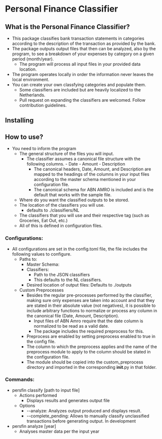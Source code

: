 # Personal Finance Classifier 
## What is the Personal Finance Classifier?
- This package classifies bank transaction statements in categories according to the description of the transaction as provided by the bank.
- The package outputs output files that then can be analyzed, also by the program, to see a breakdown of your expenses by category on a given period (month/year).
    - The program will process all input files in your provided data location.
- The program operates locally in order the information never leaves the local environment.
- You can create your own classfying categories and populate them. 
    - Some classifiers are included but are heavily localized to the Netherlands.
    - Pull request on expanding the classifiers are welcomed. Follow contribution guidelines.
## Installing
## How to use?
- You need to inform the program
    - The general structure of the files you will input.
        - The classifier assumes a canonical file structure with the following columns. 
                - Date
                - Amount 
                - Description
            -  The canonical headers, Date, Amount, and Description are mapped to the headings of the columns in your input files according to the master schema mentioned in your configuration file.
            - The canonical schema for ABN AMRO is included and is the default that works with the sample file. 
    - Where do you want the classified outputs to be stored.
    - The location of the classifiers you will use.
        - defaults to ./classifiers/NL
    - The classifiers that you will use and their respective tag (such as Groceries, Eat Out, etc.)
    - All of this is defined in configuration files.

### Configurations:
- All configurations are set in the config.toml file, the file includes the following values to configure.
    - Paths to:
        - Master Schema: 
        - Classifiers:
            - Path to the JSON classifiers
            - This defaults to the NL classifiers.
        - Desired location of output files:
            Defaults to ./outputs
    - Custom Preprocesses
        - Besides the regular pre-processes performed by the classifier, making sure only expenses are taken into account and that they are stated in their absolute value (not negatives), it is possible to include arbitrary functions to normalize or process any column in the canonical file (Date, Amount, Description). 
            - Input files of ABN Amro require that the date column is normalized to be read as a valid date.
            - The package includes the required preprocess for this. 
        - Preprocess are enabled by setting preprocess enabled to true in the config file.
        - The column to which the preprocess applies and the name of the preprocess module to apply to the column should be stated in the configuration file.
        - The module should be copied into the custom_preprocess directory and imported in the corresponding __init__.py in that folder. 

### Commands:
- persfin classify [path to input file]
    - Actions performed
        - Displays results and generates output file
    - Options
        - --analyze: Analyzes output produced and displays result.
        - --complete_pending: Allows to manually classify unclassified transactions before generating output. In development
- persfin analyze [year] 
    - Analyses master data per the input year


